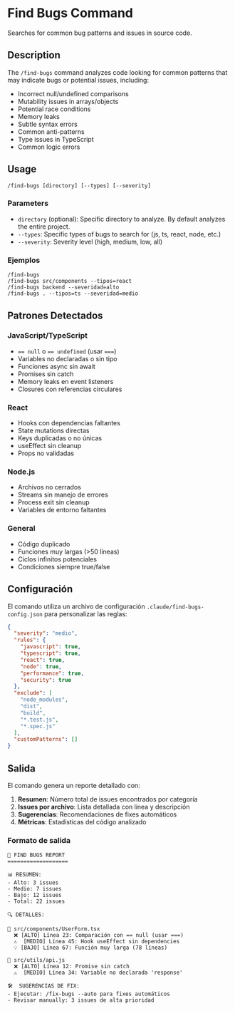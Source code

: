 # Find Bugs Command

Searches for common bug patterns and issues in source code.

## Description

The `/find-bugs` command analyzes code looking for common patterns that may indicate bugs or potential issues, including:

- Incorrect null/undefined comparisons
- Mutability issues in arrays/objects
- Potential race conditions
- Memory leaks
- Subtle syntax errors
- Common anti-patterns
- Type issues in TypeScript
- Common logic errors

## Usage

```
/find-bugs [directory] [--types] [--severity]
```

### Parameters

- `directory` (optional): Specific directory to analyze. By default analyzes the entire project.
- `--types`: Specific types of bugs to search for (js, ts, react, node, etc.)
- `--severity`: Severity level (high, medium, low, all)

### Ejemplos

```
/find-bugs
/find-bugs src/components --tipos=react
/find-bugs backend --severidad=alto
/find-bugs . --tipos=ts --severidad=medio
```

## Patrones Detectados

### JavaScript/TypeScript
- `== null` o `== undefined` (usar `===`)
- Variables no declaradas o sin tipo
- Funciones async sin await
- Promises sin catch
- Memory leaks en event listeners
- Closures con referencias circulares

### React
- Hooks con dependencias faltantes
- State mutations directas
- Keys duplicadas o no únicas
- useEffect sin cleanup
- Props no validadas

### Node.js
- Archivos no cerrados
- Streams sin manejo de errores
- Process exit sin cleanup
- Variables de entorno faltantes

### General
- Código duplicado
- Funciones muy largas (>50 líneas)
- Ciclos infinitos potenciales
- Condiciones siempre true/false

## Configuración

El comando utiliza un archivo de configuración `.claude/find-bugs-config.json` para personalizar las reglas:

```json
{
  "severity": "medio",
  "rules": {
    "javascript": true,
    "typescript": true,
    "react": true,
    "node": true,
    "performance": true,
    "security": true
  },
  "exclude": [
    "node_modules",
    "dist",
    "build",
    "*.test.js",
    "*.spec.js"
  ],
  "customPatterns": []
}
```

## Salida

El comando genera un reporte detallado con:

1. **Resumen**: Número total de issues encontrados por categoría
2. **Issues por archivo**: Lista detallada con línea y descripción
3. **Sugerencias**: Recomendaciones de fixes automáticos
4. **Métricas**: Estadísticas del código analizado

### Formato de salida

```
🐛 FIND BUGS REPORT
===================

📊 RESUMEN:
- Alto: 3 issues
- Medio: 7 issues  
- Bajo: 12 issues
- Total: 22 issues

🔍 DETALLES:

📁 src/components/UserForm.tsx
  ❌ [ALTO] Línea 23: Comparación con == null (usar ===)
  ⚠️  [MEDIO] Línea 45: Hook useEffect sin dependencies
  💡 [BAJO] Línea 67: Función muy larga (78 líneas)

📁 src/utils/api.js  
  ❌ [ALTO] Línea 12: Promise sin catch
  ⚠️  [MEDIO] Línea 34: Variable no declarada 'response'

🛠️  SUGERENCIAS DE FIX:
- Ejecutar: /fix-bugs --auto para fixes automáticos
- Revisar manually: 3 issues de alta prioridad
``` 